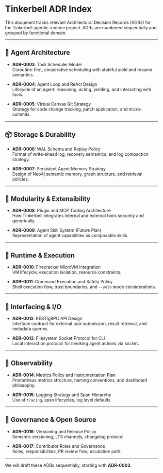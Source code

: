 # Tinkerbell ADR Index

This document tracks relevant Architectural Decision Records (ADRs) for the Tinkerbell agentic runtime project. ADRs are numbered sequentially and grouped by functional domain.

---

## 🧠 Agent Architecture

- **ADR-0003**: Task Scheduler Model  
  Coroutine-first, cooperative scheduling with stateful yield and resume semantics.

- **ADR-0004**: Agent Loop and ReAct Design  
  Lifecycle of an agent: reasoning, acting, yielding, and interacting with tools.

- **ADR-0005**: Virtual Canvas Git Strategy  
  Strategy for code change tracking, patch application, and micro-commits.

---

## 📦 Storage & Durability

- **ADR-0006**: WAL Schema and Replay Policy  
  Format of write-ahead log, recovery semantics, and log compaction strategy.

- **ADR-0007**: Persistent Agent Memory Strategy  
  Design of Neo4j semantic memory, graph structure, and retrieval policies.

---

## 🧩 Modularity & Extensibility

- **ADR-0008**: Plugin and MCP Tooling Architecture  
  How Tinkerbell integrates internal and external tools securely and generically.

- **ADR-0009**: Agent Skill System (Future Plan)  
  Representation of agent capabilities as composable skills.

---

## 🔐 Runtime & Execution

- **ADR-0010**: Firecracker MicroVM Integration  
  VM lifecycle, execution isolation, resource constraints.

- **ADR-0011**: Command Execution and Safety Policy  
  Shell execution flow, trust boundaries, and `--yolo` mode considerations.

---

## 📡 Interfacing & I/O

- **ADR-0012**: REST/gRPC API Design  
  Interface contract for external task submission, result retrieval, and metadata queries.

- **ADR-0013**: Filesystem Socket Protocol for CLI  
  Local interaction protocol for invoking agent actions via socket.

---

## 🧪 Observability

- **ADR-0014**: Metrics Policy and Instrumentation Plan  
  Prometheus metrics structure, naming conventions, and dashboard philosophy.

- **ADR-0015**: Logging Strategy and Span Hierarchy  
  Use of `tracing`, span lifecycles, log level defaults.

---

## 🧭 Governance & Open Source

- **ADR-0016**: Versioning and Release Policy  
  Semantic versioning, LTS channels, changelog protocol.

- **ADR-0017**: Contributor Roles and Governance  
  Roles, responsibilities, PR review flow, escalation path.

---

We will draft these ADRs sequentially, starting with **ADR-0003**.
